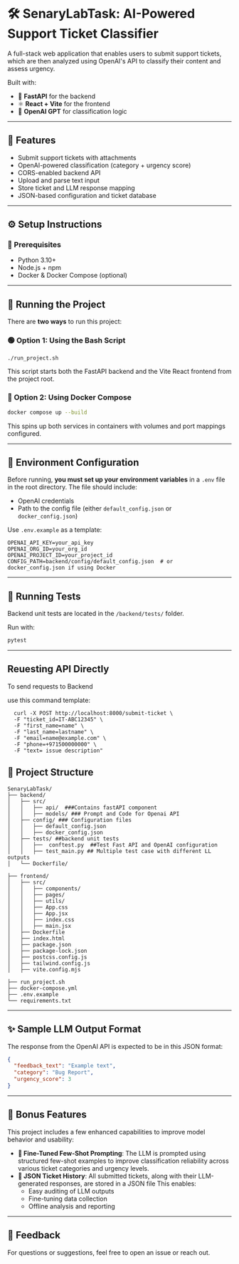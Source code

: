 # 🛠️ SenaryLabTask: AI-Powered Support Ticket Classifier

A full-stack web application that enables users to submit support tickets, which are then analyzed using OpenAI's API to classify their content and assess urgency.

Built with:

- 🚀 **FastAPI** for the backend
- ⚛️ **React + Vite** for the frontend
- 🧠 **OpenAI GPT** for classification logic

---

## 📆 Features

- Submit support tickets with attachments
- OpenAI-powered classification (category + urgency score)
- CORS-enabled backend API
- Upload and parse text input
- Store ticket and LLM response mapping
- JSON-based configuration and ticket database

---

## ⚙️ Setup Instructions

### 📁 Prerequisites

- Python 3.10+
- Node.js + npm
- Docker & Docker Compose (optional)

---

## 🚀 Running the Project

There are **two ways** to run this project:

### 🟢 Option 1: Using the Bash Script

```bash
./run_project.sh
```

This script starts both the FastAPI backend and the Vite React frontend from the project root.

### 🐳 Option 2: Using Docker Compose

```bash
docker compose up --build
```

This spins up both services in containers with volumes and port mappings configured.

---

## 🔐 Environment Configuration

Before running, **you must set up your environment variables** in a `.env` file in the root directory. The file should include:

- OpenAI credentials
- Path to the config file (either `default_config.json` or `docker_config.json`)

Use `.env.example` as a template:

```env
OPENAI_API_KEY=your_api_key
OPENAI_ORG_ID=your_org_id
OPENAI_PROJECT_ID=your_project_id
CONFIG_PATH=backend/config/default_config.json  # or docker_config.json if using Docker
```

---

## 🧲 Running Tests

Backend unit tests are located in the `/backend/tests/` folder.

Run with:

```bash
pytest
```

---
##  Reuesting API Directly 

To send requests to Backend 

use this command template:

```curl
  curl -X POST http://localhost:8000/submit-ticket \
  -F "ticket_id=IT-ABC12345" \
  -F "first_name=name" \
  -F "last_name=lastname" \
  -F "email=name@example.com" \
  -F "phone=+971500000000" \
  -F "text= issue description"
```
## 📁 Project Structure

```
SenaryLabTask/
├── backend/
│   ├── src/
│   │   ├── api/  ###Contains fastAPI component
│   │   ├── models/ ### Prompt and Code for Openai API
│   ├── config/ ### Configuration files
│   │   ├── default_config.json 
│   │   ├── docker_config.json
│   ├── tests/ ##backend unit tests
│   │   ├──  conftest.py  ##Test Fast API and OpenAI configuration
│   │   ├── test_main.py ## Multiple test case with different LL outputs
│   └── Dockerfile/

├── frontend/
│   ├── src/ 
│   │   ├── components/  
│   │   ├── pages/
│   │   ├── utils/
│   │   ├── App.css
│   │   ├── App.jsx
│   │   ├── index.css
│   │   ├── main.jsx
│   ├── Dockerfile
│   ├── index.html
│   ├── package.json
│   ├── package-lock.json
│   ├── postcss.config.js
│   ├── tailwind.config.js
│   ├── vite.config.mjs

├── run_project.sh
├── docker-compose.yml
├── .env.example
└── requirements.txt
```

---

## ✨ Sample LLM Output Format

The response from the OpenAI API is expected to be in this JSON format:

```json
{
  "feedback_text": "Example text",
  "category": "Bug Report",
  "urgency_score": 3
}
```
---

## 🎁 Bonus Features

This project includes a few enhanced capabilities to improve model behavior and usability:

- **🎯 Fine-Tuned Few-Shot Prompting**: The LLM is prompted using structured few-shot examples to improve classification reliability across various ticket categories and urgency levels.
- **📁 JSON Ticket History**: All submitted tickets, along with their LLM-generated responses, are stored in a JSON file This enables:
  - Easy auditing of LLM outputs
  - Fine-tuning data collection
  - Offline analysis and reporting
-------

## 📢 Feedback

For questions or suggestions, feel free to open an issue or reach out.

